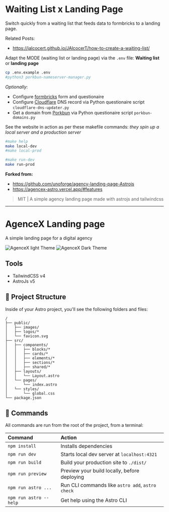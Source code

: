 # Waiting List x Landing Page

Switch quickly from a waiting list that feeds data to formbricks to a landing page.

Related Posts:

* https://jalcocert.github.io/JAlcocerT/how-to-create-a-waiting-list/

Adapt the MODE (waiting list or landing page) via the `.env` file: **Waiting list** or **landing page**

```sh
cp .env.example .env
#python3 porkbun-nameserver-manager.py 
```

*Optionally*:

* Configure [formbricks](https://formbricks.com/) form and questionaire
* Configure [Cloudflare](https://cloudflare.com/) DNS record via Python questionaire script `cloudflare-dns-updater.py`
* Get a domain from [Porkbun](https://porkbun.com/) via Python questionaire script `porkbun-domains.py`

See the website in action as per these makefile commands: *they spin up a local server and a production server*

```sh
#make help
make local-dev
#make local-prod

#make run-dev
make run-prod
```

**Forked from:**

* https://github.com/unoforge/agency-landing-page-Astrojs
* https://agencex-astro.vercel.app/#features

> MIT | A simple agency landing page made with astrojs and tailwindcss

---

<h1>AgenceX Landing page</h1>

A simple landing page for a digital agency

![AgenceX light Theme](./screens/demoLight.webp)
![AgenceX Dark Theme](./screens/demoDark.webp)


## Tools
- TailwindCSS v4
- AstroJs v5


## 🚀 Project Structure

Inside of your Astro project, you'll see the following folders and files:

```
/
├── public/
│   ├── images/
│   ├── logos/*
│   └── favicon.svg
├── src/
│   ├── components/
│   │   ├── blocks/*
│   │   ├── cards/*
│   │   ├── elements/*
│   │   ├── sections/*
│   │   ├── shared/*
│   ├── layouts/
│   │   └── Layout.astro
│   └── pages/
│       └── index.astro
│   └── styles/
│       └── global.css
└── package.json
```


## 🧞 Commands

All commands are run from the root of the project, from a terminal:

| Command                | Action                                           |
| :--------------------- | :----------------------------------------------- |
| `npm install`          | Installs dependencies                            |
| `npm run dev`          | Starts local dev server at `localhost:4321`      |
| `npm run build`        | Build your production site to `./dist/`          |
| `npm run preview`      | Preview your build locally, before deploying     |
| `npm run astro ...`    | Run CLI commands like `astro add`, `astro check` |
| `npm run astro --help` | Get help using the Astro CLI                     |


